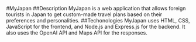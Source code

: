 #MyJapan
##Description
MyJapan is a web application that allows foreign tourists in Japan to get custom-made travel plans based on their preferences and personalities.
##Techonologies
MyJapan uses HTML, CSS, JavaScript for the frontend, and Node.js and Express.js for the backend. It also uses the OpenAI API and Maps API for the responses.
